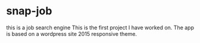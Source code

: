 # snap-job
this is a job search engine
This is the first project I have worked on. The app is based on a wordpress site 2015 responsive theme. 
